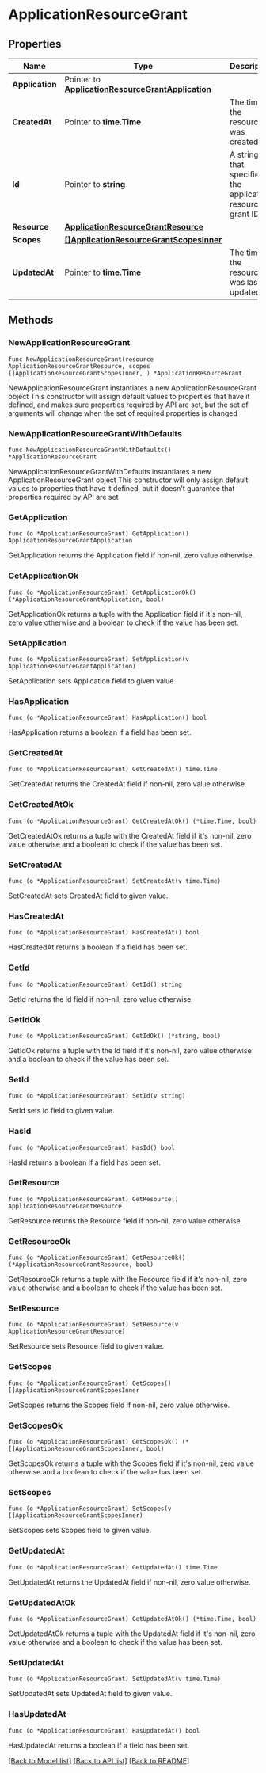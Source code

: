 # ApplicationResourceGrant

## Properties

Name | Type | Description | Notes
------------ | ------------- | ------------- | -------------
**Application** | Pointer to [**ApplicationResourceGrantApplication**](ApplicationResourceGrantApplication.md) |  | [optional] 
**CreatedAt** | Pointer to **time.Time** | The time the resource was created. | [optional] [readonly] 
**Id** | Pointer to **string** | A string that specifies the application resource grant ID. | [optional] [readonly] 
**Resource** | [**ApplicationResourceGrantResource**](ApplicationResourceGrantResource.md) |  | 
**Scopes** | [**[]ApplicationResourceGrantScopesInner**](ApplicationResourceGrantScopesInner.md) |  | 
**UpdatedAt** | Pointer to **time.Time** | The time the resource was last updated. | [optional] [readonly] 

## Methods

### NewApplicationResourceGrant

`func NewApplicationResourceGrant(resource ApplicationResourceGrantResource, scopes []ApplicationResourceGrantScopesInner, ) *ApplicationResourceGrant`

NewApplicationResourceGrant instantiates a new ApplicationResourceGrant object
This constructor will assign default values to properties that have it defined,
and makes sure properties required by API are set, but the set of arguments
will change when the set of required properties is changed

### NewApplicationResourceGrantWithDefaults

`func NewApplicationResourceGrantWithDefaults() *ApplicationResourceGrant`

NewApplicationResourceGrantWithDefaults instantiates a new ApplicationResourceGrant object
This constructor will only assign default values to properties that have it defined,
but it doesn't guarantee that properties required by API are set

### GetApplication

`func (o *ApplicationResourceGrant) GetApplication() ApplicationResourceGrantApplication`

GetApplication returns the Application field if non-nil, zero value otherwise.

### GetApplicationOk

`func (o *ApplicationResourceGrant) GetApplicationOk() (*ApplicationResourceGrantApplication, bool)`

GetApplicationOk returns a tuple with the Application field if it's non-nil, zero value otherwise
and a boolean to check if the value has been set.

### SetApplication

`func (o *ApplicationResourceGrant) SetApplication(v ApplicationResourceGrantApplication)`

SetApplication sets Application field to given value.

### HasApplication

`func (o *ApplicationResourceGrant) HasApplication() bool`

HasApplication returns a boolean if a field has been set.

### GetCreatedAt

`func (o *ApplicationResourceGrant) GetCreatedAt() time.Time`

GetCreatedAt returns the CreatedAt field if non-nil, zero value otherwise.

### GetCreatedAtOk

`func (o *ApplicationResourceGrant) GetCreatedAtOk() (*time.Time, bool)`

GetCreatedAtOk returns a tuple with the CreatedAt field if it's non-nil, zero value otherwise
and a boolean to check if the value has been set.

### SetCreatedAt

`func (o *ApplicationResourceGrant) SetCreatedAt(v time.Time)`

SetCreatedAt sets CreatedAt field to given value.

### HasCreatedAt

`func (o *ApplicationResourceGrant) HasCreatedAt() bool`

HasCreatedAt returns a boolean if a field has been set.

### GetId

`func (o *ApplicationResourceGrant) GetId() string`

GetId returns the Id field if non-nil, zero value otherwise.

### GetIdOk

`func (o *ApplicationResourceGrant) GetIdOk() (*string, bool)`

GetIdOk returns a tuple with the Id field if it's non-nil, zero value otherwise
and a boolean to check if the value has been set.

### SetId

`func (o *ApplicationResourceGrant) SetId(v string)`

SetId sets Id field to given value.

### HasId

`func (o *ApplicationResourceGrant) HasId() bool`

HasId returns a boolean if a field has been set.

### GetResource

`func (o *ApplicationResourceGrant) GetResource() ApplicationResourceGrantResource`

GetResource returns the Resource field if non-nil, zero value otherwise.

### GetResourceOk

`func (o *ApplicationResourceGrant) GetResourceOk() (*ApplicationResourceGrantResource, bool)`

GetResourceOk returns a tuple with the Resource field if it's non-nil, zero value otherwise
and a boolean to check if the value has been set.

### SetResource

`func (o *ApplicationResourceGrant) SetResource(v ApplicationResourceGrantResource)`

SetResource sets Resource field to given value.


### GetScopes

`func (o *ApplicationResourceGrant) GetScopes() []ApplicationResourceGrantScopesInner`

GetScopes returns the Scopes field if non-nil, zero value otherwise.

### GetScopesOk

`func (o *ApplicationResourceGrant) GetScopesOk() (*[]ApplicationResourceGrantScopesInner, bool)`

GetScopesOk returns a tuple with the Scopes field if it's non-nil, zero value otherwise
and a boolean to check if the value has been set.

### SetScopes

`func (o *ApplicationResourceGrant) SetScopes(v []ApplicationResourceGrantScopesInner)`

SetScopes sets Scopes field to given value.


### GetUpdatedAt

`func (o *ApplicationResourceGrant) GetUpdatedAt() time.Time`

GetUpdatedAt returns the UpdatedAt field if non-nil, zero value otherwise.

### GetUpdatedAtOk

`func (o *ApplicationResourceGrant) GetUpdatedAtOk() (*time.Time, bool)`

GetUpdatedAtOk returns a tuple with the UpdatedAt field if it's non-nil, zero value otherwise
and a boolean to check if the value has been set.

### SetUpdatedAt

`func (o *ApplicationResourceGrant) SetUpdatedAt(v time.Time)`

SetUpdatedAt sets UpdatedAt field to given value.

### HasUpdatedAt

`func (o *ApplicationResourceGrant) HasUpdatedAt() bool`

HasUpdatedAt returns a boolean if a field has been set.


[[Back to Model list]](../README.md#documentation-for-models) [[Back to API list]](../README.md#documentation-for-api-endpoints) [[Back to README]](../README.md)


